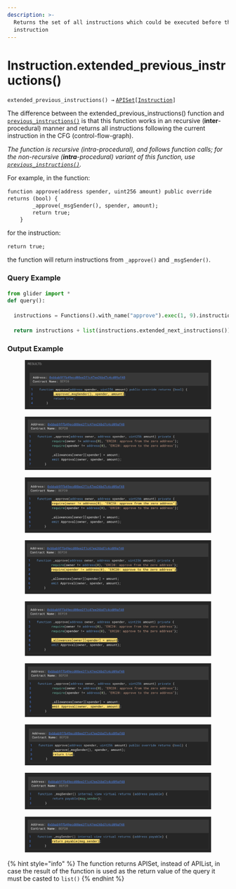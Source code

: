 ```yaml
---
description: >-
  Returns the set of all instructions which could be executed before the current
  instruction
---
```


# Instruction.extended\_previous\_instructions()

`extended_previous_instructions() →` [`APISet`](../iterables/apiset.md)`[`[`Instruction`](./)`]`

The difference between the extended\_previous\_instructions() function and [`previous_instructions()`](instruction.previous_instructions.md) is that this function works in an recursive (**inter**-procedural) manner and returns all instructions following the current instruction in the CFG (control-flow-graph).



_The function is recursive (intra-procedural), and follows function calls; for the non-recursive (**intra**-procedural) variant of this function, use_ [_`previous_instructions()`_](instruction.previous_instructions.md)_._



For example, in the function:

```solidity
function approve(address spender, uint256 amount) public override returns (bool) {
        _approve(_msgSender(), spender, amount);
        return true;
    }
```

for the instruction:

```solidity
return true;
```

the function will return instructions from `_approve()` and `_msgSender()`.

### Query Example

```python
from glider import *
def query():

  instructions = Functions().with_name("approve").exec(1, 9).instructions().exec(1,1)
  
  return instructions + list(instructions.extended_next_instructions())
```

### Output Example

<figure><img src="../../.gitbook/assets/image (2) (1) (1) (1) (1) (1) (1).png" alt=""><figcaption></figcaption></figure>

<figure><img src="../../.gitbook/assets/image (3) (1) (1) (1) (1).png" alt=""><figcaption></figcaption></figure>

<figure><img src="../../.gitbook/assets/image (4) (1) (1) (1).png" alt=""><figcaption></figcaption></figure>

<figure><img src="../../.gitbook/assets/image (5) (1) (1) (1).png" alt=""><figcaption></figcaption></figure>

<figure><img src="../../.gitbook/assets/image (6) (1) (1) (1).png" alt=""><figcaption></figcaption></figure>

<figure><img src="../../.gitbook/assets/image (7) (1) (1).png" alt=""><figcaption></figcaption></figure>

<figure><img src="../../.gitbook/assets/image (8) (1).png" alt=""><figcaption></figcaption></figure>

<figure><img src="../../.gitbook/assets/image (1) (1) (1) (1) (1).png" alt=""><figcaption></figcaption></figure>

<figure><img src="../../.gitbook/assets/image (2) (1) (1) (1) (1).png" alt=""><figcaption></figcaption></figure>

{% hint style="info" %}
The function returns APISet, instead of APIList, in case the result of the function is used as the return value of the query it must be casted to `list()`
{% endhint %}
